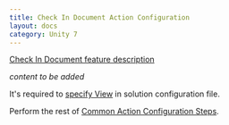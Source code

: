 ```yaml
---
title: Check In Document Action Configuration
layout: docs
category: Unity 7
---
```

[Check In Document feature description](../../features/document-management/check-in-document.md)

*content to be added*

It's required to [specify View](../tags-list/views-tag.md) in solution configuration file.

Perform the rest of [Common Action Configuration Steps](../actions.md#common-actions-configuration-steps). 
